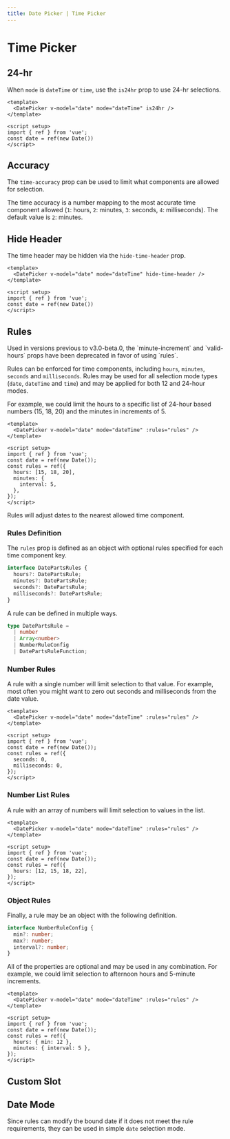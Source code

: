 ```yaml
---
title: Date Picker | Time Picker
---
```


# Time Picker

## 24-hr

When `mode` is `dateTime` or `time`, use the `is24hr` prop to use 24-hr selections.

<Example centered>
  <DateWithValue mode="dateTime" is24hr />
</Example>

```vue
<template>
  <DatePicker v-model="date" mode="dateTime" is24hr />
</template>

<script setup>
import { ref } from 'vue';
const date = ref(new Date())
</script>
```

## Accuracy

The `time-accuracy` prop can be used to limit what components are allowed for selection.

The time accuracy is a number mapping to the most accurate time component allowed (`1`: hours, `2`: minutes, `3`: seconds, `4`: milliseconds). The default value is `2`: minutes.

<Example centered>
  <DateTimeAccuracy />
</Example>

## Hide Header

The time header may be hidden via the `hide-time-header` prop.

<Example centered>
  <DateWithValue mode="dateTime" hide-time-header />
</Example>

```vue
<template>
  <DatePicker v-model="date" mode="dateTime" hide-time-header />
</template>

<script setup>
import { ref } from 'vue';
const date = ref(new Date())
</script>
```

## Rules

<BaseAlert warning>
Used in versions previous to v3.0-beta.0, the `minute-increment` and `valid-hours` props have been deprecated in favor of using `rules`.
</BaseAlert>

Rules can be enforced for time components, including `hours`, `minutes`, `seconds` and `milliseconds`. Rules may be used for all selection mode types (`date`, `dateTime` and `time`) and may be applied for both 12 and 24-hour modes.

For example, we could limit the hours to a specific list of 24-hour based numbers (15, 18, 20) and the minutes in increments of 5.

<Example centered>
  <DateRulesIntro /> 
</Example>

```vue
<template>
  <DatePicker v-model="date" mode="dateTime" :rules="rules" />
</template>

<script setup>
import { ref } from 'vue';
const date = ref(new Date());
const rules = ref({
  hours: [15, 18, 20],
  minutes: {
    interval: 5,
  },
});
</script>
```

<BaseAlert warning>
Rules will adjust dates to the nearest allowed time component.
</BaseAlert>

### Rules Definition

The `rules` prop is defined as an object with optional rules specified for each time component key.

```ts
interface DatePartsRules {
  hours?: DatePartsRule;
  minutes?: DatePartsRule;
  seconds?: DatePartsRule;
  milliseconds?: DatePartsRule;
}
```

A rule can be defined in multiple ways.

```ts
type DatePartsRule =
  | number
  | Array<number>
  | NumberRuleConfig
  | DatePartsRuleFunction;
```

### Number Rules

A rule with a single number will limit selection to that value. For example, most often you might want to zero out seconds and milliseconds from the date value.

<Example centered>
  <DateRulesNumber />
</Example>

```vue
<template>
  <DatePicker v-model="date" mode="dateTime" :rules="rules" />
</template>

<script setup>
import { ref } from 'vue';
const date = ref(new Date());
const rules = ref({
  seconds: 0,
  milliseconds: 0,
});
</script>
```

### Number List Rules

A rule with an array of numbers will limit selection to values in the list.

<Example centered>
  <DateRulesArray />
</Example>

```vue
<template>
  <DatePicker v-model="date" mode="dateTime" :rules="rules" />
</template>

<script setup>
import { ref } from 'vue';
const date = ref(new Date());
const rules = ref({
  hours: [12, 15, 18, 22],
});
</script>
```

### Object Rules

Finally, a rule may be an object with the following definition.

```ts
interface NumberRuleConfig {
  min?: number;
  max?: number;
  interval?: number;
}
```

All of the properties are optional and may be used in any combination. For example, we could limit selection to afternoon hours and 5-minute increments.

<Example centered>
  <DateRulesObject />
</Example>

```vue
<template>
  <DatePicker v-model="date" mode="dateTime" :rules="rules" />
</template>

<script setup>
import { ref } from 'vue';
const date = ref(new Date());
const rules = ref({
  hours: { min: 12 },
  minutes: { interval: 5 },
});
</script>
```

## Custom Slot

## Date Mode

Since rules can modify the bound date if it does not meet the rule requirements, they can be used in simple `date` selection mode.

<Example centered>
  <DateRulesDateMode />
</Example>
